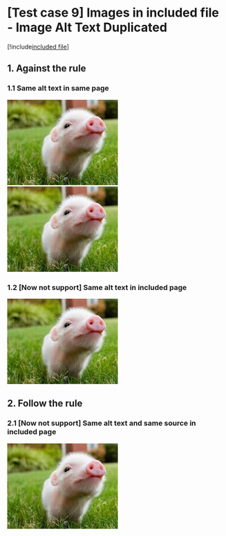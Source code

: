 # [Test case 9] Images in included file - Image Alt Text Duplicated

[!include[included file](./includes/included_file.md)]
## 1. Against the rule
### 1.1 Same alt text in same page
![test alt text 1](./images/pig1.jpg)
![test alt text 1](./images/pig2.jpg)

### 1.2 [Now not support] Same alt text in included page
![included alt text 1](./images/pig3.jpg)

## 2. Follow the rule
### 2.1 [Now not support] Same alt text and same source in included page
![included alt text 2](./images/pig.jpg)